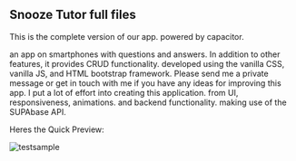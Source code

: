 ## Snooze Tutor full files
This is the complete version of our app.
powered by capacitor.

an app on smartphones with questions and answers. In addition to other features, it provides CRUD functionality. developed using the vanilla CSS, vanilla JS, and HTML bootstrap framework. Please send me a private message or get in touch with me if you have any ideas for improving this app.
I put a lot of effort into creating this application. from UI, responsiveness, animations. and backend functionality.
making use of the SUPAbase API.


Heres the Quick Preview:

![testsample](https://github.com/centmarde/App-Dev/assets/159101935/5c9ad1c1-a926-4373-8cfe-f4d51d09dcb1)

 
